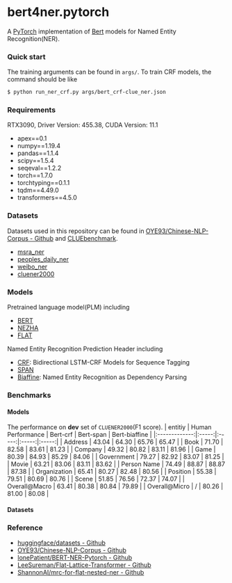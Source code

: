 # bert4ner.pytorch
A [PyTorch](https://pytorch.org/) implementation of [Bert](https://arxiv.org/abs/1706.03762) models for Named Entity Recognition(NER).

### Quick start

The training arguments can be found in `args/`. To train CRF models, the command should be like
``` sh
$ python run_ner_crf.py args/bert_crf-clue_ner.json
```

### Requirements

RTX3090, Driver Version: 455.38, CUDA Version: 11.1
- apex==0.1
- numpy==1.19.4
- pandas==1.1.4
- scipy==1.5.4
- seqeval==1.2.2
- torch==1.7.0
- torchtyping==0.1.1
- tqdm==4.49.0
- transformers==4.5.0

### Datasets

Datasets used in this repository can be found in [OYE93/Chinese-NLP-Corpus - Github](https://github.com/OYE93/Chinese-NLP-Corpus) and [CLUEbenchmark](https://github.com/CLUEbenchmark/).

- [msra_ner](https://github.com/OYE93/Chinese-NLP-Corpus/tree/master/NER/MSRA)
- [peoples_daily_ner](https://github.com/OYE93/Chinese-NLP-Corpus/tree/master/NER/People's%20Daily)
- [weibo_ner](https://github.com/OYE93/Chinese-NLP-Corpus/tree/master/NER/Weibo)
- [cluener2000](https://www.cluebenchmarks.com/dataSet_search_modify.html?keywords=cluener2000)

### Models

Pretrained language model(PLM) including
- [BERT](https://arxiv.org/abs/1706.03762)
- [NEZHA](https://arxiv.org/abs/1909.00204)
- [FLAT](https://arxiv.org/abs/2004.11795)

Named Entity Recognition Prediction Header including
- [CRF](https://arxiv.org/abs/1508.01991): Bidirectional LSTM-CRF Models for Sequence Tagging
- [SPAN]()
- [Biaffine](https://arxiv.org/abs/2005.07150): Named Entity Recognition as Dependency Parsing
<!-- - [MRC-modified](https://arxiv.org/abs/1910.11476): A Unified MRC Framework for Named Entity Recognition -->

### Benchmarks

#### Models

The performance on **dev** set of `CLUENER2000`(F1 score).
| entitiy       | Human Performance | Bert-crf | Bert-span | Bert-biaffine |
|:-------------:|:-----:|:-----:|:-----:|:-----:|
| Address       | 43.04 | 64.30 | 65.76 | 65.47 |
| Book          | 71.70 | 82.58 | 83.61 | 81.23 |
| Company       | 49.32 | 80.82 | 83.11 | 81.96 |
| Game          | 80.39 | 84.93 | 85.29 | 84.06 |
| Government    | 79.27 | 82.92 | 83.07 | 81.25 |
| Movie         | 63.21 | 83.06 | 83.11 | 83.62 |
| Person Name   | 74.49 | 88.87 | 88.87 | 87.38 |
| Organization  | 65.41 | 80.27 | 82.48 | 80.56 |
| Position      | 55.38 | 79.51 | 80.69 | 80.76 |
| Scene         | 51.85 | 76.56 | 72.37 | 74.07 |
| Overall@Macro | 63.41 | 80.38 | 80.84 | 79.89 |
| Overall@Micro | /     | 80.26 | 81.00 | 80.08 |

#### Datasets

### Reference

- [huggingface/datasets - Github](https://github.com/huggingface/datasets)
- [OYE93/Chinese-NLP-Corpus - Github](https://github.com/OYE93/Chinese-NLP-Corpus)
- [lonePatient/BERT-NER-Pytorch - Github](https://github.com/lonePatient/BERT-NER-Pytorch)
- [LeeSureman/Flat-Lattice-Transformer - Github](https://github.com/LeeSureman/Flat-Lattice-Transformer)
- [ShannonAI/mrc-for-flat-nested-ner - Github](https://github.com/ShannonAI/mrc-for-flat-nested-ner)